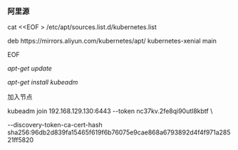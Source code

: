 ### 阿里源

cat &lt;&lt;EOF &gt; \/etc\/apt\/sources.list.d\/kubernetes.list

deb https:\/\/mirrors.aliyun.com\/kubernetes\/apt\/ kubernetes-xenial main

EOF

_apt-get update_

_apt-get install kubeadm_



加入节点

kubeadm join 192.168.129.130:6443 --token nc37kv.2fe8qi90utl8kbtf \

--discovery-token-ca-cert-hash sha256:96db2d839fa15465f619f6b76075e9cae868a6793892d4f4f971a28521ff5820

